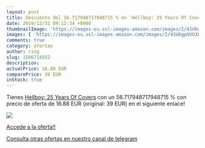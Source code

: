 ```yaml
---
layout: post
title: Descuento del 56.717948717948715 % en 'Hellboy: 25 Years Of Covers'
date: 2019/12/31 09:12:34 +0000
thumbnailImage: 'https://images-eu.ssl-images-amazon.com/images/I/41U6gpQVO3L._SL200_.jpg'
images: [ 'https://images-eu.ssl-images-amazon.com/images/I/41U6gpQVO3L._SL200_.jpg' ]
comments: true
category: ofertas
author: ring
slug: 1506714552
description:
actualPrice: 16.88 EUR
comparePrice: 39 EUR
inStock: true
---
```


Tienes [Hellboy: 25 Years Of Covers](https://www.amazon.com/dp/1506714552/?tag=redken08-20) con un 56.717948717948715 % con precio de oferta de 16.88 EUR (original: 39 EUR) en el siguiente enlace!

[![](https://images-eu.ssl-images-amazon.com/images/I/41U6gpQVO3L._SL200_.jpg)](https://www.amazon.com/dp/1506714552/?tag=redken08-20)

[Accede a la oferta!!](https://www.amazon.com/dp/1506714552/?tag=redken08-20)

[Consulta otras ofertas en nuestro canal de telegram](https://t.me/s/ofertas25)

